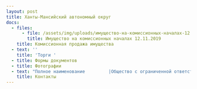 ```yaml
---
layout: post
title: Ханты-Мансийский автономный округ
docs:
  - files:
      - file: /assets/img/uploads/имущество-на-комиссионных-началах-12.11.2019.docx
        title: Имущество на комиссионных началах 12.11.2019
    title: Комиссионная продажа имущества
  - text: ''
    title: 'Торги '
  - title: Формы документов
  - title: Фотографии
  - text: "Полное наименование         |Общество с ограниченной ответственностью  «АРНАЛ»\nКраткое наименование        |ООО «АРНАЛ»\nРегистрационные данные:     |\nИНН/КПП                     |5904342624 / 590301001\nОГРН                        |1165958110670\nОКПО                        |05169519\nОКАТО                       |57701000\nФактический адрес           |628011 г.Ханты-Мансийск, Тобольский тракт 2. \n                            |Режим работы: пн-пт с 10:00-16:00\nДиректор                    |Абибуллаев Эльдар Серверович действует на основании Устава\nE-mail\t                    |arnalhmao@bk.ru\nКонтактные телефоны         | +73467351075ТБанковские реквизиты для оплаты:     |УФК по Тюменской области МТУ Росимущества в Тюменской облаксти, Ханты-Мансийском автономном округе-Югре, Ямало-Ненецком автономном округе, ИНН 7202198042; КПП 720301001; лицевой счет 05671А20810;  Сч. N 40302810065771500001 в ОТДЕЛЕНИЕ ТЮМЕНЬ г. ЮМЕНКЬ, БИ: 471"
    title: Контакты
---
```


